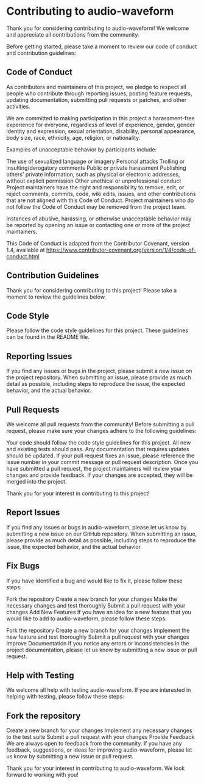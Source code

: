 # Contributing to audio-waveform
Thank you for considering contributing to audio-waveform! We welcome and appreciate all contributions from the community.

Before getting started, please take a moment to review our code of conduct and contribution guidelines:

## Code of Conduct

As contributors and maintainers of this project, we pledge to respect all people who contribute through reporting issues, posting feature requests, updating documentation, submitting pull requests or patches, and other activities.

We are committed to making participation in this project a harassment-free experience for everyone, regardless of level of experience, gender, gender identity and expression, sexual orientation, disability, personal appearance, body size, race, ethnicity, age, religion, or nationality.

Examples of unacceptable behavior by participants include:

The use of sexualized language or imagery
Personal attacks
Trolling or insulting/derogatory comments
Public or private harassment
Publishing others' private information, such as physical or electronic addresses, without explicit permission
Other unethical or unprofessional conduct
Project maintainers have the right and responsibility to remove, edit, or reject comments, commits, code, wiki edits, issues, and other contributions that are not aligned with this Code of Conduct. Project maintainers who do not follow the Code of Conduct may be removed from the project team.

Instances of abusive, harassing, or otherwise unacceptable behavior may be reported by opening an issue or contacting one or more of the project maintainers.

This Code of Conduct is adapted from the Contributor Covenant, version 1.4, available at https://www.contributor-covenant.org/version/1/4/code-of-conduct.html

## Contribution Guidelines
Thank you for considering contributing to this project! Please take a moment to review the guidelines below.

## Code Style
Please follow the code style guidelines for this project. These guidelines can be found in the README file.

## Reporting Issues
If you find any issues or bugs in the project, please submit a new issue on the project repository. When submitting an issue, please provide as much detail as possible, including steps to reproduce the issue, the expected behavior, and the actual behavior.

## Pull Requests
We welcome all pull requests from the community! Before submitting a pull request, please make sure your changes adhere to the following guidelines:

Your code should follow the code style guidelines for this project.
All new and existing tests should pass.
Any documentation that requires updates should be updated.
If your pull request fixes an issue, please reference the issue number in your commit message or pull request description.
Once you have submitted a pull request, the project maintainers will review your changes and provide feedback. If your changes are accepted, they will be merged into the project.

Thank you for your interest in contributing to this project!


## Report Issues
If you find any issues or bugs in audio-waveform, please let us know by submitting a new issue on our GitHub repository. When submitting an issue, please provide as much detail as possible, including steps to reproduce the issue, the expected behavior, and the actual behavior.

## Fix Bugs
If you have identified a bug and would like to fix it, please follow these steps:

Fork the repository
Create a new branch for your changes
Make the necessary changes and test thoroughly
Submit a pull request with your changes
Add New Features
If you have an idea for a new feature that you would like to add to audio-waveform, please follow these steps:

Fork the repository
Create a new branch for your changes
Implement the new feature and test thoroughly
Submit a pull request with your changes
Improve Documentation
If you notice any errors or inconsistencies in the project documentation, please let us know by submitting a new issue or pull request.

## Help with Testing
We welcome all help with testing audio-waveform. If you are interested in helping with testing, please follow these steps:

## Fork the repository
Create a new branch for your changes
Implement any necessary changes to the test suite
Submit a pull request with your changes
Provide Feedback
We are always open to feedback from the community. If you have any feedback, suggestions, or ideas for improving audio-waveform, please let us know by submitting a new issue or pull request.

Thank you for your interest in contributing to audio-waveform. We look forward to working with you!